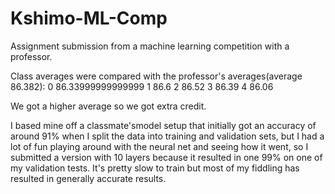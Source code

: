 # Kshimo-ML-Comp
Assignment submission from a machine learning competition with a professor.

Class averages were compared with the professor's averages(average 86.382):
0 86.33999999999999
1 86.6
2 86.52
3 86.39
4 86.06

We got a higher average so we got extra credit.

I based mine off a classmate'smodel setup that initially got an accuracy of around 91% when I split the data into training and validation sets, but I had a lot of fun playing around with the neural net and seeing how it went, so I submitted a version with 10 layers because it resulted in one 99% on one of my validation tests. It's pretty slow to train but most of my fiddling has resulted in generally accurate results.
